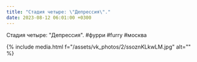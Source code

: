 ```yaml
---
title: "Стадия четыре: \"Депрессия\"."
date: 2023-08-12 06:01:00 +0300
---
```


Стадия четыре: "Депрессия".
#фурри #furry #москва

{% include media.html f="/assets/vk_photos/2/ssoznKLkwLM.jpg" alt="" %}

